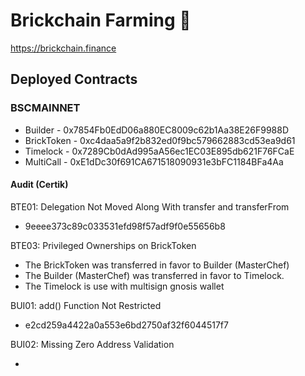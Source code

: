 # Brickchain Farming 🥞

https://brickchain.finance

## Deployed Contracts

### BSCMAINNET

- Builder - 0x7854Fb0EdD06a880EC8009c62b1Aa38E26F9988D
- BrickToken - 0xc4daa5a9f2b832ed0f9bc579662883cd53ea9d61
- Timelock - 0x7289Cb0dAd995aA56ec1EC03E895db621F76FCaE
- MultiCall - 0xE1dDc30f691CA671518090931e3bFC1184BFa4Aa

#### Audit (Certik)

BTE01: Delegation Not Moved Along With transfer and transferFrom

- 9eeee373c89c033531efd98f57adf9f0e55656b8

BTE03: Privileged Ownerships on BrickToken

- The BrickToken was transferred in favor to Builder (MasterChef)
- The Builder (MasterChef) was transferred in favor to Timelock.
- The Timelock is use with multisign gnosis wallet

BUI01: add() Function Not Restricted

- e2cd259a4422a0a553e6bd2750af32f6044517f7

BUI02: Missing Zero Address Validation

-
